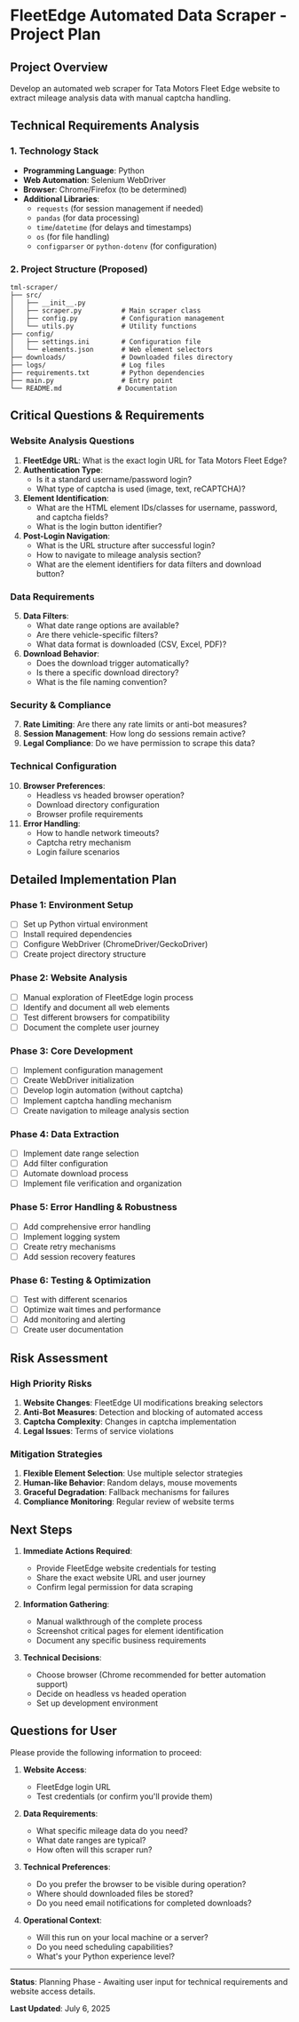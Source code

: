 # FleetEdge Automated Data Scraper - Project Plan

## Project Overview
Develop an automated web scraper for Tata Motors Fleet Edge website to extract mileage analysis data with manual captcha handling.

## Technical Requirements Analysis

### 1. Technology Stack
- **Programming Language**: Python
- **Web Automation**: Selenium WebDriver
- **Browser**: Chrome/Firefox (to be determined)
- **Additional Libraries**: 
  - `requests` (for session management if needed)
  - `pandas` (for data processing)
  - `time`/`datetime` (for delays and timestamps)
  - `os` (for file handling)
  - `configparser` or `python-dotenv` (for configuration)

### 2. Project Structure (Proposed)
```
tml-scraper/
├── src/
│   ├── __init__.py
│   ├── scraper.py          # Main scraper class
│   ├── config.py           # Configuration management
│   └── utils.py            # Utility functions
├── config/
│   ├── settings.ini        # Configuration file
│   └── elements.json       # Web element selectors
├── downloads/              # Downloaded files directory
├── logs/                   # Log files
├── requirements.txt        # Python dependencies
├── main.py                 # Entry point
└── README.md              # Documentation
```

## Critical Questions & Requirements

### Website Analysis Questions
1. **FleetEdge URL**: What is the exact login URL for Tata Motors Fleet Edge?
2. **Authentication Type**: 
   - Is it a standard username/password login?
   - What type of captcha is used (image, text, reCAPTCHA)?
3. **Element Identification**: 
   - What are the HTML element IDs/classes for username, password, and captcha fields?
   - What is the login button identifier?
4. **Post-Login Navigation**:
   - What is the URL structure after successful login?
   - How to navigate to mileage analysis section?
   - What are the element identifiers for data filters and download button?

### Data Requirements
5. **Data Filters**:
   - What date range options are available?
   - Are there vehicle-specific filters?
   - What data format is downloaded (CSV, Excel, PDF)?
6. **Download Behavior**:
   - Does the download trigger automatically?
   - Is there a specific download directory?
   - What is the file naming convention?

### Security & Compliance
7. **Rate Limiting**: Are there any rate limits or anti-bot measures?
8. **Session Management**: How long do sessions remain active?
9. **Legal Compliance**: Do we have permission to scrape this data?

### Technical Configuration
10. **Browser Preferences**:
    - Headless vs headed browser operation?
    - Download directory configuration
    - Browser profile requirements
11. **Error Handling**:
    - How to handle network timeouts?
    - Captcha retry mechanism
    - Login failure scenarios

## Detailed Implementation Plan

### Phase 1: Environment Setup
- [ ] Set up Python virtual environment
- [ ] Install required dependencies
- [ ] Configure WebDriver (ChromeDriver/GeckoDriver)
- [ ] Create project directory structure

### Phase 2: Website Analysis
- [ ] Manual exploration of FleetEdge login process
- [ ] Identify and document all web elements
- [ ] Test different browsers for compatibility
- [ ] Document the complete user journey

### Phase 3: Core Development
- [ ] Implement configuration management
- [ ] Create WebDriver initialization
- [ ] Develop login automation (without captcha)
- [ ] Implement captcha handling mechanism
- [ ] Create navigation to mileage analysis section

### Phase 4: Data Extraction
- [ ] Implement date range selection
- [ ] Add filter configuration
- [ ] Automate download process
- [ ] Implement file verification and organization

### Phase 5: Error Handling & Robustness
- [ ] Add comprehensive error handling
- [ ] Implement logging system
- [ ] Create retry mechanisms
- [ ] Add session recovery features

### Phase 6: Testing & Optimization
- [ ] Test with different scenarios
- [ ] Optimize wait times and performance
- [ ] Add monitoring and alerting
- [ ] Create user documentation

## Risk Assessment

### High Priority Risks
1. **Website Changes**: FleetEdge UI modifications breaking selectors
2. **Anti-Bot Measures**: Detection and blocking of automated access
3. **Captcha Complexity**: Changes in captcha implementation
4. **Legal Issues**: Terms of service violations

### Mitigation Strategies
1. **Flexible Element Selection**: Use multiple selector strategies
2. **Human-like Behavior**: Random delays, mouse movements
3. **Graceful Degradation**: Fallback mechanisms for failures
4. **Compliance Monitoring**: Regular review of website terms

## Next Steps

1. **Immediate Actions Required**:
   - Provide FleetEdge website credentials for testing
   - Share the exact website URL and user journey
   - Confirm legal permission for data scraping

2. **Information Gathering**:
   - Manual walkthrough of the complete process
   - Screenshot critical pages for element identification
   - Document any specific business requirements

3. **Technical Decisions**:
   - Choose browser (Chrome recommended for better automation support)
   - Decide on headless vs headed operation
   - Set up development environment

## Questions for User

Please provide the following information to proceed:

1. **Website Access**: 
   - FleetEdge login URL
   - Test credentials (or confirm you'll provide them)
   
2. **Data Requirements**:
   - What specific mileage data do you need?
   - What date ranges are typical?
   - How often will this scraper run?

3. **Technical Preferences**:
   - Do you prefer the browser to be visible during operation?
   - Where should downloaded files be stored?
   - Do you need email notifications for completed downloads?

4. **Operational Context**:
   - Will this run on your local machine or a server?
   - Do you need scheduling capabilities?
   - What's your Python experience level?

---

**Status**: Planning Phase - Awaiting user input for technical requirements and website access details.

**Last Updated**: July 6, 2025
